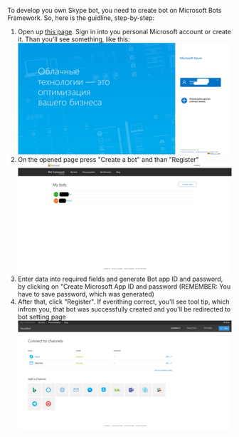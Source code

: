 <p>To develop you own Skype bot, you need to create bot on Microsoft Bots Framework. So, here is the guidline, step-by-step:</p>
<ol>
<li>Open up <a href="https://dev.botframework.com/bots">this page</a>. Sign in into you personal Microsoft account or create it.
  Than you'll see something, like this:
  <img src="https://raw.githubusercontent.com/HolmesInc/PySkype/master/docs/log_in_microsoft.jpg"></li>
<li>On the opened page press "Create a bot" and than "Register"
  <img src="https://raw.githubusercontent.com/HolmesInc/PySkype/master/docs/bots_panel.jpg"></li>
<li>Enter data into required fields and generate Bot app ID and password, by clicking on "Create Microsoft App ID and password (REMEMBER: You have to save password, which was generated)</li>
<li>After that, click "Register". If everithing correct, you'll see tool tip, which infrom you, that bot was successfully created and you'll be redirected to bot setting page</li>
<img src="https://raw.githubusercontent.com/HolmesInc/PySkype/master/docs/created_bot.png">
</ol>

